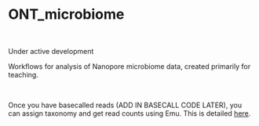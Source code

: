 # ONT_microbiome

<br>

Under active development

Workflows for analysis of Nanopore microbiome data, created primarily for teaching.


<br>


Once you have basecalled reads (ADD IN BASECALL CODE LATER), you can assign taxonomy and get read counts using Emu. This is detailed [here](https://github.com/seanharrington256/ONT_microbiome/tree/master/emu/emu.md).






